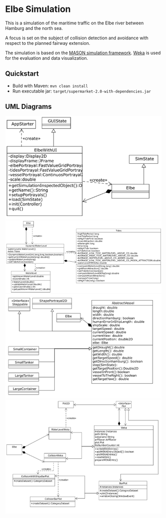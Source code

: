 # Elbe Simulation
This is a simulation of the maritime traffic on the Elbe river between Hamburg and the north sea.

A focus is set on the subject of collision detection and avoidance with respect to the planned fairway extension.

The simulation is based on the [MASON simulation framework](http://cs.gmu.edu/~eclab/projects/mason/). [Weka](http://www.cs.waikato.ac.nz/ml/weka/) is used for the evaluation and data visualization.

## Quickstart
* Build with Maven: ```mvn clean install```
* Run executable jar: ```target/supermarket-2.0-with-dependencies.jar```

## UML Diagrams
![](Klassendiagramm-Elbe.png)
![](Klassendiagramm-Tides.png)
![](Klassendiagramm-Vessels.png)
![](Klassendiagramm-WEKA.png)
